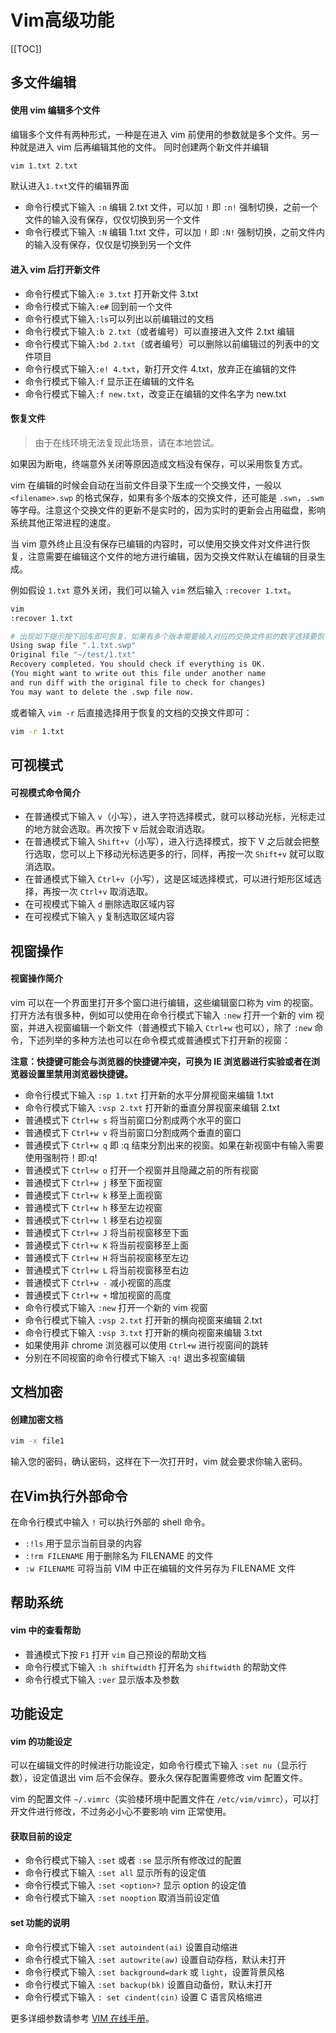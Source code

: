 # Vim高级功能
[[TOC]]

## 多文件编辑

#### 使用 vim 编辑多个文件

编辑多个文件有两种形式，一种是在进入 vim 前使用的参数就是多个文件。另一种就是进入 vim 后再编辑其他的文件。 同时创建两个新文件并编辑

```bash
vim 1.txt 2.txt
```

默认进入`1.txt`文件的编辑界面

- 命令行模式下输入 `:n` 编辑 2.txt 文件，可以加 `!` 即 `:n!` 强制切换，之前一个文件的输入没有保存，仅仅切换到另一个文件
- 命令行模式下输入 `:N` 编辑 1.txt 文件，可以加 `!` 即 `:N!` 强制切换，之前文件内的输入没有保存，仅仅是切换到另一个文件

#### 进入 vim 后打开新文件

- 命令行模式下输入`:e 3.txt` 打开新文件 3.txt
- 命令行模式下输入`:e#` 回到前一个文件
- 命令行模式下输入`:ls`可以列出以前编辑过的文档
- 命令行模式下输入`:b 2.txt`（或者编号）可以直接进入文件 2.txt 编辑
- 命令行模式下输入`:bd 2.txt`（或者编号）可以删除以前编辑过的列表中的文件项目
- 命令行模式下输入`:e! 4.txt`，新打开文件 4.txt，放弃正在编辑的文件
- 命令行模式下输入`:f` 显示正在编辑的文件名
- 命令行模式下输入`:f new.txt`，改变正在编辑的文件名字为 new.txt

#### 恢复文件

> 由于在线环境无法复现此场景，请在本地尝试。

如果因为断电，终端意外关闭等原因造成文档没有保存，可以采用恢复方式。

vim 在编辑的时候会自动在当前文件目录下生成一个交换文件，一般以 `<filename>.swp` 的格式保存，如果有多个版本的交换文件，还可能是 `.swn`，`.swm` 等字母。注意这个交换文件的更新不是实时的，因为实时的更新会占用磁盘，影响系统其他正常进程的速度。

当 vim 意外终止且没有保存已编辑的内容时，可以使用交换文件对文件进行恢复，注意需要在编辑这个文件的地方进行编辑，因为交换文件默认在编辑的目录生成。

例如假设 `1.txt` 意外关闭，我们可以输入 `vim` 然后输入 `:recover 1.txt`。

```bash
vim
:recover 1.txt

# 出现如下提示按下回车即可恢复，如果有多个版本需要输入对应的交换文件前的数字选择要恢复的版本。
Using swap file ".1.txt.swp"
Original file "~/test/1.txt"
Recovery completed. You should check if everything is OK.
(You might want to write out this file under another name
and run diff with the original file to check for changes)
You may want to delete the .swp file now.
```

或者输入 `vim -r` 后直接选择用于恢复的文档的交换文件即可：

```bash
vim -r 1.txt
```

## 可视模式

#### 可视模式命令简介

- 在普通模式下输入 `v`（小写），进入字符选择模式，就可以移动光标，光标走过的地方就会选取。再次按下 v 后就会取消选取。
- 在普通模式下输入 `Shift+v`（小写），进入行选择模式，按下 V 之后就会把整行选取，您可以上下移动光标选更多的行，同样，再按一次 `Shift+v` 就可以取消选取。
- 在普通模式下输入 `Ctrl+v`（小写），这是区域选择模式，可以进行矩形区域选择，再按一次 `Ctrl+v` 取消选取。
- 在可视模式下输入 `d` 删除选取区域内容
- 在可视模式下输入 `y` 复制选取区域内容

## 视窗操作

#### 视窗操作简介

vim 可以在一个界面里打开多个窗口进行编辑，这些编辑窗口称为 vim 的视窗。 打开方法有很多种，例如可以使用在命令行模式下输入 `:new` 打开一个新的 vim 视窗，并进入视窗编辑一个新文件（普通模式下输入 `Ctrl+w` 也可以），除了 `:new` 命令，下述列举的多种方法也可以在命令模式或普通模式下打开新的视窗：

**注意：快捷键可能会与浏览器的快捷键冲突，可换为 IE 浏览器进行实验或者在浏览器设置里禁用浏览器快捷键。**

- 命令行模式下输入 `:sp 1.txt` 打开新的水平分屏视窗来编辑 1.txt
- 命令行模式下输入 `:vsp 2.txt` 打开新的垂直分屏视窗来编辑 2.txt
- 普通模式下 `Ctrl+w s` 将当前窗口分割成两个水平的窗口
- 普通模式下 `Ctrl+w v` 将当前窗口分割成两个垂直的窗口
- 普通模式下 `Ctrl+w q` 即 :q 结束分割出来的视窗。如果在新视窗中有输入需要使用强制符！即:q!
- 普通模式下 `Ctrl+w o` 打开一个视窗并且隐藏之前的所有视窗
- 普通模式下 `Ctrl+w j` 移至下面视窗
- 普通模式下 `Ctrl+w k` 移至上面视窗
- 普通模式下 `Ctrl+w h` 移至左边视窗
- 普通模式下 `Ctrl+w l` 移至右边视窗
- 普通模式下 `Ctrl+w J` 将当前视窗移至下面
- 普通模式下 `Ctrl+w K` 将当前视窗移至上面
- 普通模式下 `Ctrl+w H` 将当前视窗移至左边
- 普通模式下 `Ctrl+w L` 将当前视窗移至右边
- 普通模式下 `Ctrl+w -` 减小视窗的高度
- 普通模式下 `Ctrl+w +` 增加视窗的高度
- 命令行模式下输入 `:new` 打开一个新的 vim 视窗
- 命令行模式下输入 `:vsp 2.txt` 打开新的横向视窗来编辑 2.txt
- 命令行模式下输入 `:vsp 3.txt` 打开新的横向视窗来编辑 3.txt
- 如果使用非 chrome 浏览器可以使用 `Ctrl+w` 进行视窗间的跳转
- 分别在不同视窗的命令行模式下输入 `:q!` 退出多视窗编辑

## 文档加密

#### 创建加密文档

```bash
vim -x file1
```

输入您的密码，确认密码，这样在下一次打开时，vim 就会要求你输入密码。

## 在Vim执行外部命令

在命令行模式中输入 `!` 可以执行外部的 shell 命令。

- `:!ls` 用于显示当前目录的内容
- `:!rm FILENAME` 用于删除名为 FILENAME 的文件
- `:w FILENAME` 可将当前 VIM 中正在编辑的文件另存为 FILENAME 文件

## 帮助系统

#### vim 中的查看帮助

- 普通模式下按 `F1` 打开 `vim` 自己预设的帮助文档
- 命令行模式下输入 `:h shiftwidth` 打开名为 `shiftwidth` 的帮助文件
- 命令行模式下输入 `:ver` 显示版本及参数

## 功能设定

#### vim 的功能设定

可以在编辑文件的时候进行功能设定，如命令行模式下输入 `:set nu`（显示行数），设定值退出 vim 后不会保存。要永久保存配置需要修改 vim 配置文件。

vim 的配置文件 `~/.vimrc`（实验楼环境中配置文件在 `/etc/vim/vimrc`），可以打开文件进行修改，不过务必小心不要影响 vim 正常使用。

#### 获取目前的设定

- 命令行模式下输入 `:set` 或者 `:se` 显示所有修改过的配置
- 命令行模式下输入 `:set all` 显示所有的设定值
- 命令行模式下输入 `:set <option>?` 显示 option 的设定值
- 命令行模式下输入 `:set nooption` 取消当前设定值

#### set 功能的说明

- 命令行模式下输入 `:set autoindent(ai)` 设置自动缩进
- 命令行模式下输入 `:set autowrite(aw)` 设置自动存档，默认未打开
- 命令行模式下输入 `:set background=dark` 或 `light`，设置背景风格
- 命令行模式下输入 `:set backup(bk)` 设置自动备份，默认未打开
- 命令行模式下输入 `: set cindent(cin)` 设置 C 语言风格缩进

更多详细参数请参考 [VIM 在线手册](http://vimdoc.sourceforge.net/htmldoc/usr_toc.html)。


